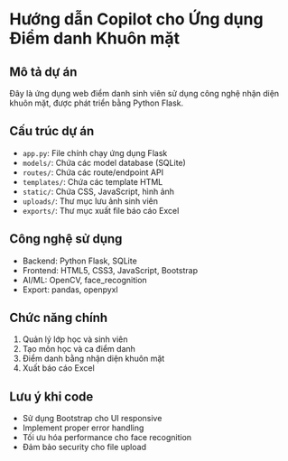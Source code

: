 # Hướng dẫn Copilot cho Ứng dụng Điểm danh Khuôn mặt

<!-- Use this file to provide workspace-specific custom instructions to Copilot. For more details, visit https://code.visualstudio.com/docs/copilot/copilot-customization#_use-a-githubcopilotinstructionsmd-file -->

## Mô tả dự án

Đây là ứng dụng web điểm danh sinh viên sử dụng công nghệ nhận diện khuôn mặt, được phát triển bằng Python Flask.

## Cấu trúc dự án

- `app.py`: File chính chạy ứng dụng Flask
- `models/`: Chứa các model database (SQLite)
- `routes/`: Chứa các route/endpoint API
- `templates/`: Chứa các template HTML
- `static/`: Chứa CSS, JavaScript, hình ảnh
- `uploads/`: Thư mục lưu ảnh sinh viên
- `exports/`: Thư mục xuất file báo cáo Excel

## Công nghệ sử dụng

- Backend: Python Flask, SQLite
- Frontend: HTML5, CSS3, JavaScript, Bootstrap
- AI/ML: OpenCV, face_recognition
- Export: pandas, openpyxl

## Chức năng chính

1. Quản lý lớp học và sinh viên
2. Tạo môn học và ca điểm danh
3. Điểm danh bằng nhận diện khuôn mặt
4. Xuất báo cáo Excel

## Lưu ý khi code

- Sử dụng Bootstrap cho UI responsive
- Implement proper error handling
- Tối ưu hóa performance cho face recognition
- Đảm bảo security cho file upload
